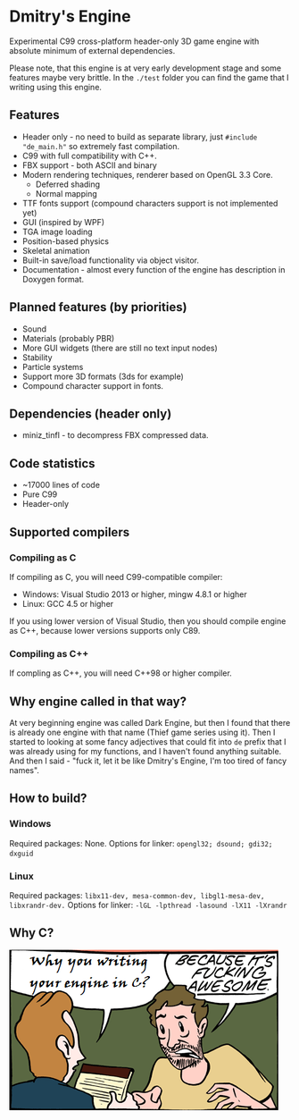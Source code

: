 # Dmitry's Engine

Experimental C99 cross-platform header-only 3D game engine with absolute minimum of external dependencies.

Please note, that this engine is at very early development stage and some features maybe very brittle. In the `./test` folder you can find the game that I writing using this engine.

## Features
* Header only - no need to build as separate library, just `#include "de_main.h"` so extremely fast compilation.
* C99 with full compatibility with C++.
* FBX support - both ASCII and binary
* Modern rendering techniques, renderer based on OpenGL 3.3 Core.
    * Deferred shading
    * Normal mapping
* TTF fonts support (compound characters support is not implemented yet)
* GUI (inspired by WPF)
* TGA image loading
* Position-based physics
* Skeletal animation
* Built-in save/load functionality via object visitor.
* Documentation - almost every function of the engine has description in Doxygen format.

## Planned features (by priorities)
- Sound 
- Materials (probably PBR)
- More GUI widgets (there are still no text input nodes)
- Stability
- Particle systems
- Support more 3D formats (3ds for example)
- Compound character support in fonts.

## Dependencies (header only)
- miniz_tinfl - to decompress FBX compressed data.

## Code statistics
- ~17000 lines of code
- Pure C99
- Header-only

## Supported compilers
### Compiling as C
If compiling as C, you will need C99-compatible compiler:
- Windows:  Visual Studio 2013 or higher, mingw 4.8.1 or higher
- Linux: GCC 4.5 or higher

If you using lower version of Visual Studio, then you should compile engine as C++, because lower versions supports only C89.
### Compiling as C++
If compling as C++, you will need C++98 or higher compiler.

## Why engine called in that way?
At very beginning engine was called Dark Engine, but then I found that there is already one engine with that name (Thief game series using it). Then I started to looking at some fancy adjectives that could fit into `de` prefix that I was already using for my functions, and I haven't found anything suitable. And then I said - "fuck it, let it be like Dmitry's Engine, I'm too tired of fancy names".

## How to build?
### Windows
Required packages: None.
Options for linker: `opengl32; dsound; gdi32; dxguid`

### Linux
Required packages: `libx11-dev, mesa-common-dev, libgl1-mesa-dev, libxrandr-dev.`
Options for linker: `-lGL -lpthread -lasound -lX11 -lXrandr`

## Why C?
![Why](pics/why.png?raw=true "Why")
